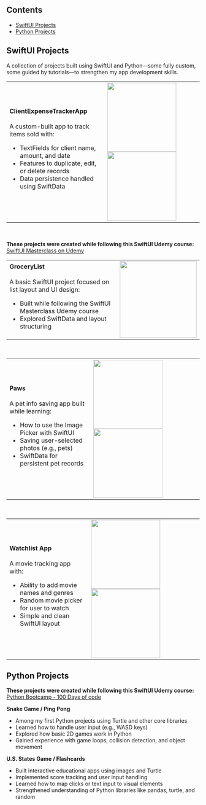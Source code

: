 ## Contents
- [SwiftUI Projects](#swiftui-projects)
- [Python Projects](#python-projects)



## SwiftUI Projects

A collection of projects built using SwiftUI and Python—some fully custom, some guided by tutorials—to strengthen my app development skills.


<table border="0">
  <tr>
    <td>
      <strong>ClientExpenseTrackerApp</strong><br><br>
      A custom-built app to track items sold with:
      <ul>
        <li>TextFields for client name, amount, and date</li>
        <li>Features to duplicate, edit, or delete records</li>
        <li>Data persistence handled using SwiftData</li>
      </ul>
    </td>
    <td>
      <img src="https://github.com/user-attachments/assets/228e8ffc-232d-4550-a0a7-a5429b46daa3" width="180" style="margin-right:10px;" />
      <img src="https://github.com/user-attachments/assets/de4215cf-77ca-4081-94b6-49b33d1e6cb2" width="180" />
    </td>
  </tr>
</table>

<br>

**These projects were created while following this SwiftUI Udemy course:**  
[SwiftUI Masterclass on Udemy](https://www.udemy.com/course/swiftui-masterclass-course-ios-development-with-swift/)

<table border="0">
  <tr>
    <td>
      <strong>GroceryList</strong><br><br>
      A basic SwiftUI project focused on list layout and UI design:
      <ul>
        <li>Built while following the SwiftUI Masterclass Udemy course</li>
        <li>Explored SwiftData and layout structuring</li>
      </ul>
    </td>
    <td>
      <img src="https://github.com/user-attachments/assets/133ab5fe-014c-47d4-a57a-8e7323e94258" width="200" />
    </td>
  </tr>
</table>

<br>

<table border="0">
  <tr>
    <td>
      <strong>Paws</strong><br><br>
      A pet info saving app built while learning:
      <ul>
        <li>How to use the Image Picker with SwiftUI</li>
        <li>Saving user-selected photos (e.g., pets)</li>
        <li>SwiftData for persistent pet records</li>
      </ul>
    </td>
    <td>
      <img src="https://github.com/user-attachments/assets/58362b80-fd6d-4782-8ec9-bf8e5df719fd" width="180" style="margin-right:10px;" />
      <img src="https://github.com/user-attachments/assets/a5e3ea03-e20f-47bd-89a1-4865d3215768" width="180" />
    </td>
  </tr>
</table>

<br>

<table border="0">
  <tr>
    <td>
      <strong>Watchlist App</strong><br><br>
      A movie tracking app with:
      <ul>
        <li>Ability to add movie names and genres</li>
        <li>Random movie picker for user to watch</li>
        <li>Simple and clean SwiftUI layout</li>
      </ul>
    </td>
    <td>
      <img src="https://github.com/user-attachments/assets/592bd509-9b6f-4d92-be49-8c175fe6098e" width="180" style="margin-right:10px;" />
      <img src="https://github.com/user-attachments/assets/8237ccdd-ebb7-450b-b0f4-71178fea6bb7" width="180" />
    </td>
  </tr>
</table>

## Python Projects

**These projects were created while following this SwiftUI Udemy course:**  
[Python Bootcamp - 100 Days of code](https://www.udemy.com/course/100-days-of-code/)

**Snake Game / Ping Pong**
- Among my first Python projects using Turtle and other core libraries
- Learned how to handle user input (e.g., WASD keys)
- Explored how basic 2D games work in Python
- Gained experience with game loops, collision detection, and object movement

**U.S. States Game / Flashcards**
- Built interactive educational apps using images and Turtle
- Implemented score tracking and user input handling
- Learned how to map clicks or text input to visual elements
- Strengthened understanding of Python libraries like pandas, turtle, and random

  











